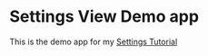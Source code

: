 # Settings View Demo app

This is the demo app for my [Settings Tutorial](https://simanerush.github.io/blog/settings-view/)
